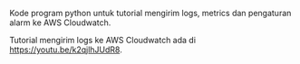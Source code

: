 Kode program python untuk tutorial mengirim logs, metrics dan pengaturan alarm ke AWS Cloudwatch.

Tutorial mengirim logs ke AWS Cloudwatch ada di https://youtu.be/k2qjlhJUdR8.